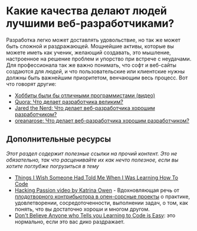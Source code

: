 # Какие качества делают людей лучшими веб-разработчиками?

Разработка легко может доставлять удовольствие, но так же может быть сложной и раздражающей. Мощнейшие активы, которые вы можете иметь как ученик, желающий создавать, это мышление, настроенное на решение проблем и упорство при встрече с неудачами. Для профессионала так же важно понимать, что софт и веб-сайты создаются для *людей*, и что пользовательские или клиентские нужны должны быть важнейшим приоритетом, венчающим весь процесс. Вот что говорят другие:

* [Хоббиты были бы отличными программистами (видео)](http://www.youtube.com/watch?v=G49RUPv5-NU)
* [Quora: Что делает разработчика великим?](http://www.quora.com/What-makes-a-great-web-developer)
* [Jared the Nerd: Что делает веб-разработчика хорошим разработчиком?](http://www.jaredthenerd.com/2013/05/what-makes-good-developer.html)
* [oreanarose: Что делает веб-разработчика хорошим разработчиком?](http://oreanarose.com/2010/12/what-makes-a-good-web-developer/)

## Дополнительные ресурсы

*Этот раздел содержит полезные ссылки на прочий контент. Это не обязательно, так что расценивайте их как нечто полезное, если вы хотите поглубже погрузиться в тему*

* [Things I Wish Someone Had Told Me When I Was Learning How To Code](https://medium.com/learning-to-code/565fc9dcb329)
* [Hacking Passion video by Katrina Owen](http://youtu.be/rHLTltK1kss) - Вдохновляющая речь от [плодотворного контрибьютора в опен-сорсные проекты](https://github.com/kytrinyx) о практике, удовлетворении, сосредоточенности, выполнении задач, о том, как понять, что вы достаточно хороши и многом другом.
* [Don't Believe Anyone who Tells you Learning to Code is Easy](http://techcrunch.com/2014/05/24/dont-believe-anyone-who-tells-you-learning-to-code-is-easy/): это нормально, если это вас дико раздражает.
